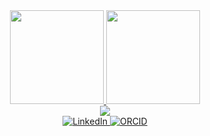 <div align="center">
  <!-- stats card -->
  <a href="https://github.com/jvtarss">
    <img height="150" src="https://github-readme-stats.vercel.app/api?username=jvtarss&bg_color=00000000&hide_border=true&theme=transparent&show_icons=true&card_width=300&text_color=ffffff&title_color=ffffff" />
  </a>

  <!-- top langs -->
  <a href="https://github.com/jvtarss">
    <img height="150" src="https://github-readme-stats.vercel.app/api/top-langs/?username=jvtarss&bg_color=00000000&hide_border=true&theme=transparent&layout=compact&langs_count=6&card_width=300&text_color=ffffff&title_color=ffffff" />
  </a>

<!-- skills  -->
<div align="center">
  <a href="https://skillicons.dev">
    <img src="https://skillicons.dev/icons?i=python,r,bash,git,linux,vscode,github,aws,mysql,jupyter" />
  </a>
</div>

<!-- social buttons -->
<div align="center">
  <a href="https://www.linkedin.com/in/jo%C3%A3o-vitor-aires-teixeira-55b97b225/">
    <img src="https://img.shields.io/badge/LinkedIn-0077B5?style=for-the-badge&logo=linkedin&logoColor=white" alt="LinkedIn" />
  </a>
  <a href="https://orcid.org/0000-0001-8474-6405">
    <img src="https://img.shields.io/badge/ORCID-A6CE39?style=for-the-badge&logo=orcid&logoColor=white" alt="ORCID" />
  </a>
</div>
